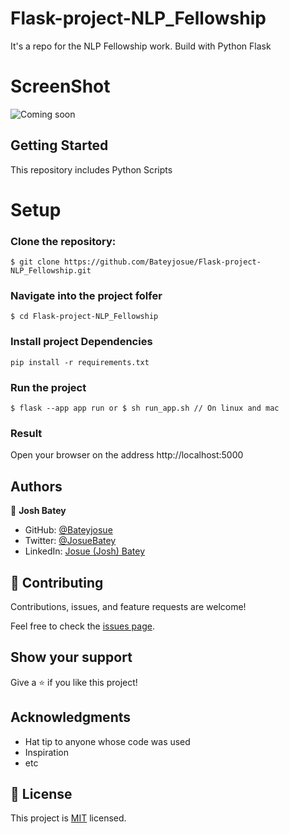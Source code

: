 # Flask-project-NLP_Fellowship
It's a repo for the NLP Fellowship work. Build with Python Flask


# ScreenShot
![Coming soon]()

## Getting Started

This repository includes Python Scripts
# Setup

### Clone the repository:

    $ git clone https://github.com/Bateyjosue/Flask-project-NLP_Fellowship.git

### Navigate into the project folfer

    $ cd Flask-project-NLP_Fellowship

### Install project Dependencies
    
    pip install -r requirements.txt

### Run the project

    $ flask --app app run or $ sh run_app.sh // On linux and mac

### Result
  Open your browser on the address http://localhost:5000

## Authors

👤 **Josh Batey**

- GitHub: [@Bateyjosue](https://github.com/Bateyjosue)
- Twitter: [@JosueBatey](https://twitter.com/josuebatey)
- LinkedIn: [Josue (Josh) Batey](https://www.linkedin.com/in/josue-ishara/)

## 🤝 Contributing

Contributions, issues, and feature requests are welcome!

Feel free to check the [issues page](../../issues/).

## Show your support

Give a ⭐️ if you like this project!

## Acknowledgments

- Hat tip to anyone whose code was used
- Inspiration
- etc

## 📝 License

This project is [MIT](./MIT.md) licensed.
